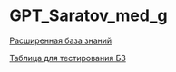 # GPT_Saratov_med_g
[Расширенная база знаний](https://docs.google.com/document/d/1HB2dq8_lV8oWLzQiXiByanivNfTklF3w/edit)

[Таблица для тестирования БЗ](https://docs.google.com/spreadsheets/d/1U4J6GgcamnRmV7mjhcbXxhTIsJwOVyKPqAVnimcHtR0/edit?usp=sharing)

